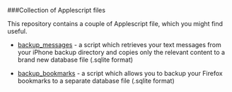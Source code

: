 ###Collection of Applescript files

This repository contains a couple of Applescript file, which you might find useful.

* [backup_messages](https://github.com/nrollr/applescript/tree/master/backup_messages/) - a script which retrieves your text messages from your iPhone backup directory and copies only the relevant content to a brand new database file (.sqlite format)

* [backup_bookmarks](https://github.com/nrollr/applescript/tree/master/backup_bookmarks/) - a script which allows you to backup your Firefox bookmarks to a separate database file (.sqlite format)
